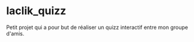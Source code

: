 # laclik_quizz
Petit projet qui a pour but de réaliser un quizz interactif entre mon groupe d'amis.
